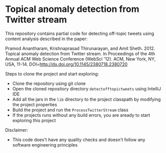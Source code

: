 # Topical anomaly detection from Twitter stream
This repository contains partial code for detecting off-topic tweets using content analysis described in the paper:  

Pramod Anantharam, Krishnaprasad Thirunarayan, and Amit Sheth. 2012. Topical anomaly detection from Twitter stream. In Proceedings of the 4th Annual ACM Web Science Conference (WebSci '12). ACM, New York, NY, USA, 11-14. DOI=http://dx.doi.org/10.1145/2380718.2380720

Steps to clone the project and start exploring:
* Clone the repository using git clone <repo link>
* Open the cloned repository directory `detectofftopictweets` using IntelliJ IDE
* Add all the jars in the `lib` directory to the project classpath by modifying the project properties
* Build the project and run the `ProcessTwitterStream` class
* If the projects runs without any build errors, you are aready to start exploring this project
  
Disclaimer:
* This code does't have any quality checks and doesn't follow any software engineering principles
